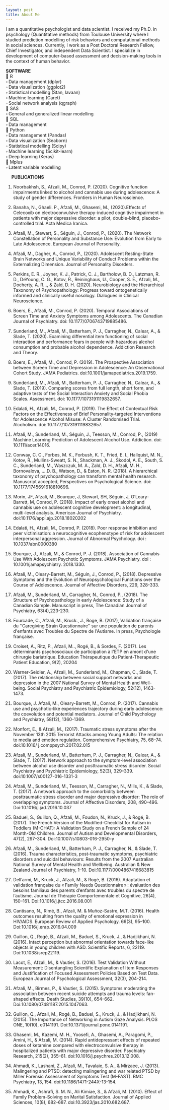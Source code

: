 ```yaml
---
layout: post
title: About Me
---
```

<p>
I am a quantitative psychologist and data scientist. I received my Ph.D. in psychology (Quantitative methods) from Toulouse University where I studied prediction modelling of risk behaviors and computational methods in social sciences. Currently, I work as a Post Doctoral Research Fellow, Chief Investigator, and independent Data Scientist. I specialize in development of computer-based assessment and decision-making tools in the context of human behavior.

<b>SOFTWARE</b><br>
	R <br>
▫	Data management (dplyr)<br>
▫	Data visualization (ggplot2)<br>
▫	Statistical modelling (Stan, lavaan)<br>
▫	Machine learning (Caret)<br>
▫	Social network analysis (qgraph)<br>
	SAS<br>
▫	General and generalized linear modelling<br>
	SQL<br>
▫	Data management<br>
	Python<br>
▫	Data management (Pandas)<br>
▫	Data visualization (Seaborn)<br>
▫	Statistical modelling (Scipy)<br>
▫	Machine learning (Scikit-learn)<br>
▫	Deep learning (Keras)<br>
	Mplus<br>
▫	Latent variable modelling<br>



 
<b>PUBLICATIONS</b>
1.	Noorbakhsh, S., Afzali, M., Conrod, P. (2020). Cognitive function impairments linked to alcohol and cannabis use during adolescence: A study of gender differences. Frontiers in Human Neuroscience.

2.	Banaha, N., Ghaeli. P., Afzali, M., Ghasemi, M., (2020).Effects of Celecoxib on electroconvulsive therapy-induced cognitive impairment in patients with major depressive disorder: a pilot, double-blind, placebo-controlled trial. Acta Medica Iranica. 

3.	Afzali, M., Stewart, S., Séguin, J., Conrod, P., (2020). The Network Constellation of Personality and Substance Use: Evolution from Early to Late Adolescence. European Journal of Personality.

4.	Afzali, M., Dagher, A., Conrod, P., (2020). Adolescent Resting-State Brain Networks and Unique Variability of Conduct Problems within the Externalizing Dimension. Journal of Personality Disorders.

5.	Perkins, E. R., Joyner, K. J., Patrick, C. J., Bartholow, B. D., Latzman, R. D., DeYoung, C. G., Kotov, R., Reininghaus, U., Cooper, S. E., Afzali, M., Docherty, A. R…, & Zald, D. H. (2020). Neurobiology and the Hierarchical Taxonomy of Psychopathology: Progress toward ontogenetically informed and clinically useful nosology. Dialogues in Clinical Neuroscience.

6.	Boers, E., Afzali, M., Conrod, P. (2020). Temporal Associations of Screen Time and Anxiety Symptoms among Adolescents. The Canadian Journal of Psychiatry. doi: 10.1177/0706743719885486.

7.	Sunderland, M., Afzali, M., Batterham, P. J., Carragher, N., Calear, A., & Slade, T. (2020). Examining differential item functioning of social interaction and performance fears in people with hazardous alcohol consumption and probable alcohol dependence. Addiction Research and Theory.

8.	Boers, E., Afzali, M., Conrod, P. (2019). The Prospective Association between Screen Time and Depression in Adolescence: An Observational Cohort Study. JAMA Pediatrics. doi:10.1001/jamapediatrics.2019.1759.

9.	Sunderland, M., Afzali, M., Batterham, P. J., Carragher, N., Calear, A., & Slade, T. (2019). Comparing scores from full length, short form, and adaptive tests of the Social Interaction Anxiety and Social Phobia Scales. Assessment. doi: 10.1177/1073191119832657.

10.	Edalati, H., Afzali, M., Conrod, P. (2019). The Effect of Contextual Risk Factors on the Effectiveness of Brief Personality-targeted Interventions for Adolescence Alcohol Misuse: A Cluster Randomised Trial. Alcoholism. doi: 10.1177/1073191119832657.

11.	Afzali, M., Sunderland, M., Séguin, J., Teesson, M., Conrod, P., (2019) Machine Learning Prediction of Adolescent Alcohol Use. Addiction. doi: 10.1111/acer.14016.

12.	Conway, C. C., Forbes, M. K., Forbush, K. T., Fried, E. I., Hallquist, M. N., Kotov, R., Mullins-Sweatt, S. N., Shackman, A. J., Skodol, A. E., South, S. C., Sunderland, M., Waszczuk, M. A., Zald, D. H., Afzali, M. H., Bornovalova, ….D. B., Watson, D., & Eaton, N. R. (2018). A hierarchical taxonomy of psychopathology can transform mental health research. Manuscript accepted, Perspectives on Psychological Science. doi: 10.1177/1745691618810696.

13.	Morin, JF, Afzali, M., Bourque, J, Stewart, SH, Séguin, J, O’Leary-Barrett, M, Conrod, P. (2018). Impact of early onset alcohol and cannabis use on adolescent cognitive development: a longitudinal, multi-level analysis. American Journal of Psychiatry. doi:10.1176/appi.ajp.2018.18020202

14.	Edalati, H., Afzali, M., Conrod, P. (2018). Poor response inhibition and peer victimisation: a neurocognitive ecophenotype of risk for adolescent interpersonal aggression. Journal of Abnormal Psychology. doi : 10.1037/abn0000380

15.	Bourque, J., Afzali, M., & Conrod, P. J. (2018). Association of Cannabis Use With Adolescent Psychotic Symptoms. JAMA Psychiatry. doi : 10.1001/jamapsychiatry. 2018.1330. 

16.	Afzali, M., Oleary-Barrett, M., Séguin, J., Conrod, P., (2018). Depressive Symptoms and the Evolution of Neuropsychological Functions over the Course of Adolescence. Journal of Affective Disorders, 229, 328-333.

17.	Afzali, M., Sunderland, M., Carragher, N., Conrod, P., (2018). The Structure of Psychopathology in early Adolescence: Study of a Canadian Sample. Manuscript in press, The Canadian Journal of Psychiatry, 63(4),223-230. 

18.	Fourcade, C., Afzali, M., Kruck., J., Roge, B. (2017), Validation française du ‘‘Caregiving Strain Questionnaire’’ sur une population de parents d'enfants avec Troubles du Spectre de l'Autisme. In press, Psychologie française.

19.	Croiset, A., Ritz, P., Afzali, M.., Rogé, B., & Sordes, F. (2017). Les déterminants psychosociaux de participation à l'ETP en amont d'une chirurgie bariatrique. Education Thérapeutique du Patient-Therapeutic Patient Education, 9(2), 20204

20.	Werner-Seidler, A., Afzali, M., Sunderland, M., Chapman, C., Slade, T. (2017). The relationship between social support networks and depression in the 2007 National Survey of Mental Health and Well-being. Social Psychiatry and Psychiatric Epidemiology, 52(12), 1463-1473.

21.	Bourque, J. Afzali, M., Oleary-Barrett, M., Conrod, P. (2017). Cannabis use and psychotic-like experiences trajectory during early adolescence: the coevolution and potential mediators. Journal of Child Psychology and Psychiatry, 58(12), 1360-1369.

22.	Monfort, E., & Afzali, M., (2017). Traumatic stress symptoms after the November 13th 2015 Terrorist Attacks among Young Adults: The relation to media and emotion regulation. Comprehensive Psychiatry, 75, 68–74. doi:10.1016/ j.comppsych.2017.02.015

23.	Afzali, M., Sunderland, M., Batterham, P. J., Carragher, N., Calear, A., & Slade, T. (2017). Network approach to the symptom-level association between alcohol use disorder and posttraumatic stress disorder. Social Psychiatry and Psychiatric Epidemiology, 52(3), 329–339.  doi:10.1007/s00127-016-1331-3

24.	Afzali, M., Sunderland, M., Teesson, M., Carragher, N., Mills, K., & Slade, T. (2017). A network approach to the comorbidity between posttraumatic stress disorder and major depressive disorder: The role of overlapping symptoms. Journal of Affective Disorders, 208, 490–496. Doi:10.1016/j.jad.2016.10.037

25.	Baduel, S., Guillon, Q., Afzali, M., Foudon, N., Kruck, J., & Rogé, B. (2017). The French Version of the Modified-Checklist for Autism in Toddlers (M-CHAT): A Validation Study on a French Sample of 24 Month-Old Children. Journal of Autism and Developmental Disorders, 47(2), 297–304. Doi:10.1007/s10803-016-2950-y

26.	Afzali, M., Sunderland, M., Batterham, P. J., Carragher, N., & Slade, T. (2016). Trauma characteristics, post-traumatic symptoms, psychiatric disorders and suicidal behaviours: Results from the 2007 Australian National Survey of Mental Health and Wellbeing. Australian & New Zealand Journal of Psychiatry, 1–10. Doi:10.1177/0004867416683815

27.	Dell’armi, M., Kruck, J., Afzali, M., & Rogé, B. (2016). Adaptation et validation française du « Family Needs Questionnaire » : évaluation des besoins familiaux des parents d’enfants avec troubles du spectre de l’autisme. Journal de Thérapie Comportementale et Cognitive, 26(4), 150–161. Doi:10.1016/j.jtcc.2016.08.001

28.	Cantisano, N., Rimé, B., Afzali, M. & Muñoz-Sastre, M.T. (2016). Health outcomes resulting from the quality of emotional expression in HIV/AIDS. European Review of Applied Psychology. 66(3), 95–100. Doi:10.1016/j.erap.2016.04.009

29.	Guillon, Q., Rogé, B., Afzali, M., Baduel, S., Kruck, J., & Hadjikhani, N. (2016). Intact perception but abnormal orientation towards face-like objects in young children with ASD. Scientific Reports, 6, 22119. Doi:10.1038/srep22119.

30.	Lacot, E., Afzali, M., & Vautier, S. (2016). Test Validation Without Measurement: Disentangling Scientific Explanation of Item Responses and Justification of Focused Assessment Policies Based on Test Data. European Journal of Psychological Assessment, 32(3), 204-214.

31.	Afzali, M., Birmes, P., & Vautier, S. (2015). Symptoms moderating the association between recent suicide attempts and trauma levels: fan-shaped effects. Death Studies, 39(10), 654–662. Doi:10.1080/07481187.2015.1047063.

32.	Guillon, Q., Afzali, M., Rogé, B., Baduel, S., Kruck, J., & Hadjikhani, N. (2015). The Importance of Networking in Autism Gaze Analysis. PLOS ONE, 10(10), e0141191. Doi:10.1371/journal.pone.0141191.

33.	Ghasemi, M., Kazemi, M. H., Yoosefi, A., Ghasemi, A., Paragomi, P., Amini, H., & Afzali, M. (2014). Rapid antidepressant effects of repeated doses of ketamine compared with electroconvulsive therapy in hospitalized patients with major depressive disorder. Psychiatry Research, 215(2), 355–61. doi:10.1016/j.psychres.2013.12.008.

34.	Ahmadi, K., Lashani, Z., Afzali, M., Tavalaie, S. A., & Mirzaee, J. (2013). Malingering and PTSD: detecting malingering and war related PTSD by Miller Forensic Assessment of Symptoms Test (M-FAST). BMC Psychiatry, 13, 154. doi:10.1186/1471-244X-13-154.

35.	Ahmadi, K., Ashrafi, S. M. N., Ali Kimiae, S., & Afzali, M. (2010). Effect of Family Problem-Solving on Marital Satisfaction. Journal of Applied Sciences, 10(8), 682–687. doi:10.3923/jas.2010.682.687.
</p>
